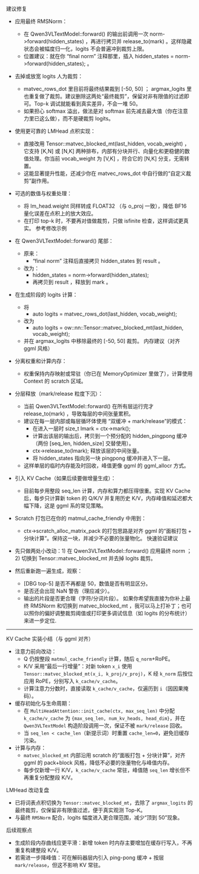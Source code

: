 建议修复

- 应用最终 RMSNorm：
  
  - 在 Qwen3VLTextModel::forward() 的输出前调用一次 norm->forward(hidden_states) ，再进行拷贝并 release_to(mark) 。这样隐藏状态会被幅度归一化，logits 不会普遍冲到裁剪上限。
  - 位置建议：就在你 “final norm” 注释那里，插入 hidden_states = norm->forward(hidden_states); 。
- 去掉或放宽 logits 人为裁剪：
  
  - matvec_rows_dot 里目前将最终结果裁到 [-50, 50] ； argmax_logits 里也重复做了裁剪。建议删除这两处“最终裁剪”，保留对非有限值的过滤即可。Top-k 调试就能看到真实差异，不会一堆 50。
  - 如果担心 softmax 溢出，做法是对 softmax 前先减去最大值（你在注意力里已这么做），而不是硬裁剪 logits。
- 使用更可靠的 LMHead 点积实现：
  
  - 直接改用 Tensor::matvec_blocked_mt(last_hidden, vocab_weight) ，它支持 [K,N] 或 [N,K] 两种排布，内部有分块并行、向量化和更稳健的数值处理。你当前 vocab_weight 为 [V,K] ，符合它的 [N,K] 分支，无需转置。
  - 这能显著提升性能，还减少你在 matvec_rows_dot 中自行做的“自定义裁剪”副作用。
- 可选的数值与权重处理：
  
  - 将 lm_head.weight 同样转成 FLOAT32 （与 o_proj 一致），降低 BF16 量化误差在点积上的放大效应。
  - 在打印 top-k 时，不要再对值做裁剪，只做 isfinite 检查，这样调试更真实。
参考修改示例

- 在 Qwen3VLTextModel::forward() 尾部：
  
  - 原来：
    - “final norm” 注释后直接拷贝 hidden_states 到 result 。
  - 改为：
    - hidden_states = norm->forward(hidden_states);
    - 再拷贝到 result ，释放到 mark 。
- 在生成阶段的 logits 计算：
  
  - 将
    - auto logits = matvec_rows_dot(last_hidden, vocab_weight);
  - 改为
    - auto logits = ow::nn::Tensor::matvec_blocked_mt(last_hidden, vocab_weight);
  - 并在 argmax_logits 中移除最终的 [-50, 50] 裁剪。
内存建议（对齐 ggml 风格）

- 分离权重和计算内存：
  - 权重保持内存映射或常驻（你已在 MemoryOptimizer 里做了），计算使用 Context 的 scratch 区域。
- 分层释放（mark/release 粒度下沉）：
  - 当前 Qwen3VLTextModel::forward() 在所有层运行完才 release_to(mark) ，导致每层的中间张量累积。
  - 建议在每一层内部或每层循环体使用 “双缓冲 + mark/release”的模式：
    - 在进入一层时 size_t lmark = ctx->mark();
    - 计算出该层的输出后，拷贝到一个预分配的 hidden_pingpong 缓冲（两份 [seq_len, hidden_size] 交替使用）。
    - ctx->release_to(lmark); 释放该层的中间张量。
    - 将 hidden_states 指向另一块 pingpong 缓冲并进入下一层。
  - 这样单层的临时内存能及时回收，峰值更像 ggml 的 ggml_allocr 方式。
- 引入 KV Cache（如果后续要做增量生成）：
  - 目前每步用整段 seq_len 计算，内存和算力都压得很重。实现 KV Cache 后，每步只计算新 token 的 Q/K/V 并复用历史 K/V，内存峰值和延迟都大幅下降，这是 ggml 系的常见策略。
- Scratch 打包已在你的 matmul_cache_friendly 中用到：
  - ctx->scratch_alloc_matrix_pack 的打包思路是对齐 ggml 的“面板打包 + 分块计算”。保持这一块，并减少不必要的张量物化。
快速验证建议

- 先只做两处小改动：1) 在 Qwen3VLTextModel::forward() 应用最终 norm ；2) 切换到 Tensor::matvec_blocked_mt 并去掉 logits 裁剪。
- 然后重新跑一遍生成，观察：
  - [DBG top-5] 是否不再都是 50，数值是否有明显区分。
  - 是否还会出现 NaN 警告（理应减少）。
  - 输出的片段是否更合理（字符/分词片段）。
如果你希望我直接为你补上最终 RMSNorm 和切换到 matvec_blocked_mt ，我可以马上打补丁；也可以照你的偏好调整裁剪阈值或打印更多调试信息（如 logits 的分布统计）来进一步定位.

---

KV Cache 实装小结（与 ggml 对齐）

- 注意力前向改动：
  - Q 仍按整段 `matmul_cache_friendly` 计算，随后 `q_norm`+RoPE。
  - K/V 采用“最后一行增量”：对新 token `x_i` 使用 `Tensor::matvec_blocked_mt(x_i, k_proj/v_proj)`，K 经 `k_norm` 后按位应用 RoPE，分别写入 `k_cache/v_cache`。
  - 计算注意力分数时，直接读取 `k_cache/v_cache`，仅遍历到 `i`（因因果掩码）。
- 缓存初始化与生命周期：
  - 在 `MultiHeadAttention::init_cache(ctx, max_seq_len)` 中分配 `k_cache/v_cache` 为 `{max_seq_len, num_kv_heads, head_dim}`，并在 `Qwen3VLTextModel` 构造阶段调用一次，保证不被 `mark/release` 回收。
  - 当 `seq_len < cache_len`（新提示词）时重置 `cache_len=0`，避免旧缓存污染。
- 计算与内存：
  - `matvec_blocked_mt` 内部沿用 scratch 的“面板打包 + 分块计算”，对齐 ggml 的 pack+block 风格，降低不必要的张量物化与峰值内存。
  - 每步仅新增一行 K/V，`k_cache/v_cache` 常驻，峰值随 `seq_len` 增长但不再重复分配整段 K/V。

LMHead 改动复盘

- 已将词表点积切换为 `Tensor::matvec_blocked_mt`，去除了 `argmax_logits` 的最终裁剪，仅保留非有限值过滤，便于真实观测 Top-K。
- 与最终 `RMSNorm` 配合，logits 幅度进入更合理范围，减少“顶到 50”现象。

后续观察点

- 生成阶段内存曲线应更平滑：新增 token 时内存主要增加在缓存行写入，不再重复构建整段 K/V。
- 若需进一步降峰值：可在解码器层内引入 ping-pong 缓冲 + 按层 `mark/release`，但这不影响 KV 常驻。